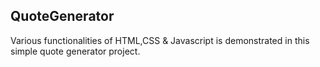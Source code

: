 ## QuoteGenerator

Various functionalities of HTML,CSS & Javascript is demonstrated in this simple quote generator project.
